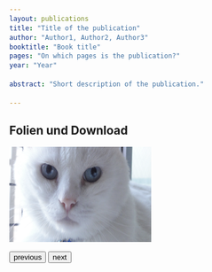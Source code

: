 ```yaml
---
layout: publications
title: "Title of the publication"
author: "Author1, Author2, Author3"
booktitle: "Book title"
pages: "On which pages is the publication?"
year: "Year"

abstract: "Short description of the publication."

---
```

## Folien und Download

<body>
<script>
var number = 1;
const numberOfSlides = 3;

function slideshow(direction) {
    if (direction === -1) {
        if (number !== 1) {
            number = number - 1;
        } 
        else {
            number = numberOfSlides;
        }
    }
    else {
        if (number !== numberOfSlides) {
            number = number + 1;
        } 
        else {
            number = 1;
        }
    }
    document.getElementById('currentSlide').src = "/pic"+number+".jpg";
}
</script>
<img id="currentSlide" src="/pic1.jpg" width="256" height="172">
<p>
<button type="button" onclick="slideshow(-1)">previous</button>
<button type="button" onclick="slideshow(1)">next</button>
</p>

</body>
